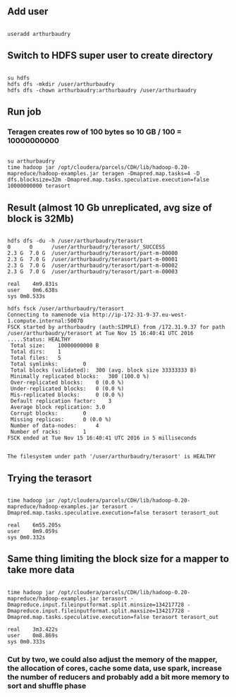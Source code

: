## Add user
<pre><code>
useradd arthurbaudry
</code></pre>

## Switch to HDFS super user to create directory
<pre><code>
su hdfs
hdfs dfs -mkdir /user/arthurbaudry
hdfs dfs -chown arthurbaudry:arthurbaudry /user/arthurbaudry
</code></pre>

## Run job
### Teragen creates row of 100 bytes so 10 GB / 100 = 10000000000
<pre><code>
su arthurbaudry
time hadoop jar /opt/cloudera/parcels/CDH/lib/hadoop-0.20-mapreduce/hadoop-examples.jar teragen -Dmapred.map.tasks=4 -D dfs.blocksize=32m -Dmapred.map.tasks.speculative.execution=false 10000000000 terasort
</code></pre>


## Result (almost 10 Gb unreplicated, avg size of block is 32Mb)
<pre><code>
hdfs dfs -du -h /user/arthurbaudry/terasort
0      0      /user/arthurbaudry/terasort/_SUCCESS
2.3 G  7.0 G  /user/arthurbaudry/terasort/part-m-00000
2.3 G  7.0 G  /user/arthurbaudry/terasort/part-m-00001
2.3 G  7.0 G  /user/arthurbaudry/terasort/part-m-00002
2.3 G  7.0 G  /user/arthurbaudry/terasort/part-m-00003

real	4m9.831s
user	0m6.638s
sys	0m0.533s

hdfs fsck /user/arthurbaudry/terasort
Connecting to namenode via http://ip-172-31-9-37.eu-west-1.compute.internal:50070
FSCK started by arthurbaudry (auth:SIMPLE) from /172.31.9.37 for path /user/arthurbaudry/terasort at Tue Nov 15 16:40:41 UTC 2016
.....Status: HEALTHY
 Total size:	10000000000 B
 Total dirs:	1
 Total files:	5
 Total symlinks:		0
 Total blocks (validated):	300 (avg. block size 33333333 B)
 Minimally replicated blocks:	300 (100.0 %)
 Over-replicated blocks:	0 (0.0 %)
 Under-replicated blocks:	0 (0.0 %)
 Mis-replicated blocks:		0 (0.0 %)
 Default replication factor:	3
 Average block replication:	3.0
 Corrupt blocks:		0
 Missing replicas:		0 (0.0 %)
 Number of data-nodes:		4
 Number of racks:		1
FSCK ended at Tue Nov 15 16:40:41 UTC 2016 in 5 milliseconds


The filesystem under path '/user/arthurbaudry/terasort' is HEALTHY
</code></pre>

## Trying the terasort 
<pre><code>
time hadoop jar /opt/cloudera/parcels/CDH/lib/hadoop-0.20-mapreduce/hadoop-examples.jar terasort -Dmapred.map.tasks.speculative.execution=false terasort terasort_out 

real	6m55.205s
user	0m9.059s
sys	0m0.332s
</code></pre>

## Same thing limiting the block size for a mapper to take more data
<pre><code>
time hadoop jar /opt/cloudera/parcels/CDH/lib/hadoop-0.20-mapreduce/hadoop-examples.jar terasort -Dmapreduce.input.fileinputformat.split.minsize=134217728 -Dmapreduce.input.fileinputformat.split.maxsize=134217728 -Dmapred.map.tasks.speculative.execution=false terasort terasort_out 

real	3m3.422s
user	0m8.869s
sys	0m0.333s
</code></pre>


### Cut by two, we could also adjust the memory of the mapper, the allocation of cores, cache some data, use spark, increase the number of reducers and probably add a bit more memory to sort and shuffle phase